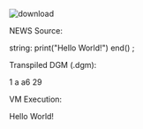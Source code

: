 ![download](https://github.com/user-attachments/assets/ef58457f-f0ac-4333-90d8-5a69fac6270d)
  
  



NEWS Source:

string:
  print("Hello World!")
end()
;


Transpiled DGM (.dgm):

1 a a6 29


VM Execution:

Hello World!
